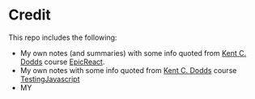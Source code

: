 # Credit
This repo includes the following:

* My own notes (and summaries) with some info quoted from [Kent C. Dodds](https://kentcdodds.com/) course [EpicReact](https://epicreact.dev/).
* My own notes with some info quoted from [Kent C. Dodds](https://kentcdodds.com/) course [TestingJavascript](https://testingjavascript.com/)
* MY
<!--stackedit_data:
eyJoaXN0b3J5IjpbLTEwOTU5NzQ1NjUsLTE4MDgyMDY3MDUsLT
IwMTYzMDM3MDUsLTE1ODcxMzAwODEsLTEzNTg2Mjg2NzcsMjA1
NzMyMTg3NV19
-->